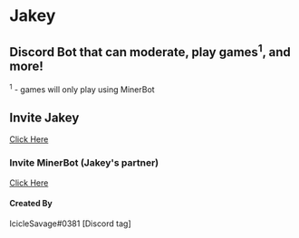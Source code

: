 # Jakey
Discord Bot that can moderate, play games<sup>1</sup>, and more!
------------
<sup>1</sup> - games will only play using MinerBot
## Invite Jakey
[Click Here](https://discord.com/api/oauth2/authorize?client_id=744692475788001342&permissions=2146958835&redirect_uri=https%3A%2F%2Fdiscord.com%2Foauth2%2Fauthorize%3Fclient_id%3D744)

### Invite MinerBot (Jakey's partner)
[Click Here](https://discord.com/oauth2/authorize?client_id=767055142544605194&scope=bot&permissions=1543892056)



#### Created By
IcicleSavage#0381 [Discord tag]
